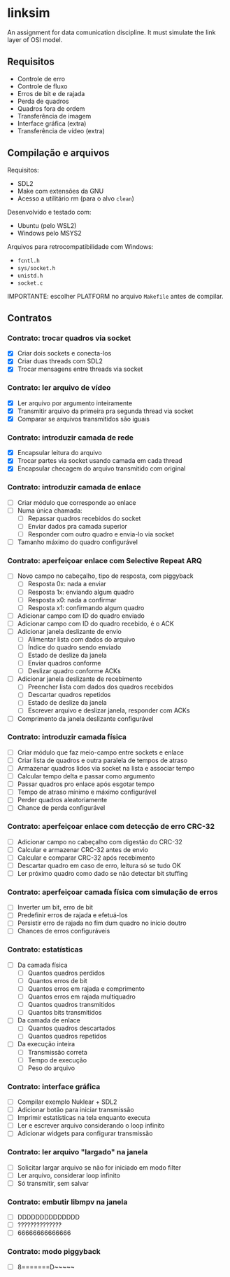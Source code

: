 # linksim

An assignment for data comunication discipline. It must simulate the link layer of OSI model.

## Requisitos

- Controle de erro
- Controle de fluxo
- Erros de bit e de rajada
- Perda de quadros
- Quadros fora de ordem
- Transferência de imagem
- Interface gráfica (extra)
- Transferência de vídeo (extra)

## Compilação e arquivos

Requisitos:

- SDL2
- Make com extensões da GNU
- Acesso a utilitário rm (para o alvo `clean`)

Desenvolvido e testado com:

- Ubuntu (pelo WSL2)
- Windows pelo MSYS2

Arquivos para retrocompatibilidade com Windows:

- `fcntl.h`
- `sys/socket.h`
- `unistd.h`
- `socket.c`

IMPORTANTE: escolher PLATFORM no arquivo `Makefile` antes de compilar.

## Contratos

### Contrato: trocar quadros via socket

- [X] Criar dois sockets e conecta-los
- [X] Criar duas threads com SDL2
- [X] Trocar mensagens entre threads via socket

### Contrato: ler arquivo de vídeo

- [X] Ler arquivo por argumento inteiramente
- [X] Transmitir arquivo da primeira pra segunda thread via socket
- [X] Comparar se arquivos transmitidos são iguais

### Contrato: introduzir camada de rede

- [X] Encapsular leitura do arquivo
- [X] Trocar partes via socket usando camada em cada thread
- [X] Encapsular checagem do arquivo transmitido com original

### Contrato: introduzir camada de enlace

- [ ] Criar módulo que corresponde ao enlace
- [ ] Numa única chamada:
    - [ ] Repassar quadros recebidos do socket
    - [ ] Enviar dados pra camada superior
    - [ ] Responder com outro quadro e envia-lo via socket
- [ ] Tamanho máximo do quadro configurável

### Contrato: aperfeiçoar enlace com Selective Repeat ARQ

- [ ] Novo campo no cabeçalho, tipo de resposta, com piggyback
    - [ ] Resposta 0x: nada a enviar
    - [ ] Resposta 1x: enviando algum quadro
    - [ ] Resposta x0: nada a confirmar
    - [ ] Resposta x1: confirmando algum quadro
- [ ] Adicionar campo com ID do quadro enviado
- [ ] Adicionar campo com ID do quadro recebido, é o ACK
- [ ] Adicionar janela deslizante de envio
    - [ ] Alimentar lista com dados do arquivo
    - [ ] Índice do quadro sendo enviado
    - [ ] Estado de deslize da janela
    - [ ] Enviar quadros conforme
    - [ ] Deslizar quadro conforme ACKs
- [ ] Adicionar janela deslizante de recebimento 
    - [ ] Preencher lista com dados dos quadros recebidos
    - [ ] Descartar quadros repetidos
    - [ ] Estado de deslize da janela
    - [ ] Escrever arquivo e deslizar janela, responder com ACKs
- [ ] Comprimento da janela deslizante configurável

### Contrato: introduzir camada física

- [ ] Criar módulo que faz meio-campo entre sockets e enlace
- [ ] Criar lista de quadros e outra paralela de tempos de atraso
- [ ] Armazenar quadros lidos via socket na lista e associar tempo
- [ ] Calcular tempo delta e passar como argumento
- [ ] Passar quadros pro enlace após esgotar tempo
- [ ] Tempo de atraso mínimo e máximo configurável
- [ ] Perder quadros aleatoriamente
- [ ] Chance de perda configurável

### Contrato: aperfeiçoar enlace com detecção de erro CRC-32

- [ ] Adicionar campo no cabeçalho com digestão do CRC-32
- [ ] Calcular e armazenar CRC-32 antes de envio
- [ ] Calcular e comparar CRC-32 após recebimento
- [ ] Descartar quadro em caso de erro, leitura só se tudo OK
- [ ] Ler próximo quadro como dado se não detectar bit stuffing

### Contrato: aperfeiçoar camada física com simulação de erros

- [ ] Inverter um bit, erro de bit
- [ ] Predefinir erros de rajada e efetuá-los
- [ ] Persistir erro de rajada no fim dum quadro no início doutro
- [ ] Chances de erros configuráveis

### Contrato: estatísticas

- [ ] Da camada física
    - [ ] Quantos quadros perdidos
    - [ ] Quantos erros de bit
    - [ ] Quantos erros em rajada e comprimento
    - [ ] Quantos erros em rajada multiquadro
    - [ ] Quantos quadros transmitidos
    - [ ] Quantos bits transmitidos
- [ ] Da camada de enlace
    - [ ] Quantos quadros descartados
    - [ ] Quantos quadros repetidos
- [ ] Da execução inteira
    - [ ] Transmissão correta
    - [ ] Tempo de execução
    - [ ] Peso do arquivo

### Contrato: interface gráfica

- [ ] Compilar exemplo Nuklear + SDL2
- [ ] Adicionar botão para iniciar transmissão
- [ ] Imprimir estatísticas na tela enquanto executa
- [ ] Ler e escrever arquivo considerando o loop infinito
- [ ] Adicionar widgets para configurar transmissão

### Contrato: ler arquivo "largado" na janela

- [ ] Solicitar largar arquivo se não for iniciado em modo filter
- [ ] Ler arquivo, considerar loop infinito
- [ ] Só transmitir, sem salvar

### Contrato: embutir libmpv na janela

- [ ] DDDDDDDDDDDDDD
- [ ] ??????????????
- [ ] 66666666666666

### Contrato: modo piggyback

- [ ] 8=======D~~~~~
